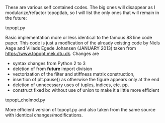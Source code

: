 These are various self contained codes. The big ones will disappear as I 
modularize/refactor topoptlab, so I will list the only ones that will remain
in the future:

topopt.py

Basic implementation more or less identical to the famous 88 line code paper. 
This code is just a modfication of the already existing code by Niels Aage and 
Villads Egede Johansen (JANUARY 2013) taken from https://www.topopt.mek.dtu.dk. 
Changes are 
- syntax changes from Python 2 to 3
- deletion of from __future__ import division
- vectorization of the filter and stiffness matrix construction, 
- insertion of plt.pause() as otherwise the figure appears only at the end
- deletion of unnecessary uses of tuples, indices, etc. pp.
- construct fixed bc without use of union to make it a little more efficient

topopt_cholmod.py

More efficient version of topopt.py and also taken from the same source with 
identical changes/modifications. 